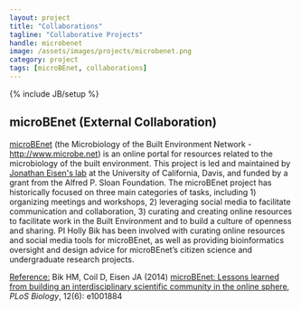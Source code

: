 ```yaml
---
layout: project
title: "Collaborations"
tagline: "Collaborative Projects"
handle: microbenet
image: /assets/images/projects/microbenet.png
category: project
tags: [microBEnet, collaborations]
---
```

{% include JB/setup %}

## microBEnet (External Collaboration)

[microBEnet] (the Microbiology of the Built Environment Network - http://www.microbe.net) is an online portal for resources related to the microbiology of the built environment. This project is led and maintained by [Jonathan Eisen's lab] at the University of California, Davis, and funded by a grant from the Alfred P. Sloan Foundation. The microBEnet project has historically focused on three main categories of tasks, including 1) organizing meetings and workshops, 2) leveraging social media to facilitate communication and collaboration, 3) curating and creating online resources to facilitate work in the Built Environment and to build a culture of openness and sharing. PI Holly Bik has been involved with curating online resources and social media tools for microBEnet, as well as providing bioinformatics oversight and design advice for microBEnet’s citizen science and undergraduate research projects. 

<u>Reference:</u> Bik HM, Coil D, Eisen JA (2014) [microBEnet: Lessons learned from building an interdisciplinary scientific community in the online sphere], <em>PLoS Biology</em>, 12(6): e1001884

[Jonathan Eisen's lab]: https://phylogenomics.me/
[microBEnet]: http://www.microbe.net
[microBEnet: Lessons learned from building an interdisciplinary scientific community in the online sphere]: http://dx.doi.org/10.1371/journal.pbio.1001884